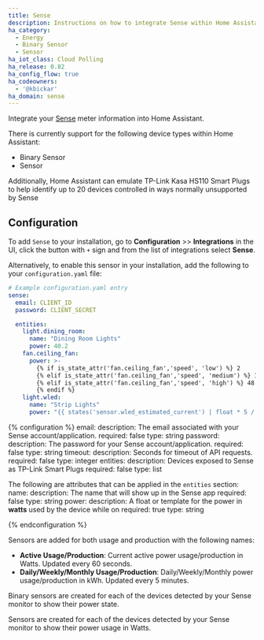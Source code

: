 ```yaml
---
title: Sense
description: Instructions on how to integrate Sense within Home Assistant.
ha_category:
  - Energy
  - Binary Sensor
  - Sensor
ha_iot_class: Cloud Polling
ha_release: 0.82
ha_config_flow: true
ha_codeowners:
  - '@kbickar'
ha_domain: sense
---
```


Integrate your [Sense](https://sense.com) meter information into Home Assistant.

There is currently support for the following device types within Home Assistant:

- Binary Sensor
- Sensor

Additionally, Home Assistant can emulate TP-Link Kasa HS110 Smart Plugs to help identify up to 20 devices controlled in ways normally unsupported by Sense

## Configuration

To add `Sense` to your installation, go to **Configuration** >> **Integrations** in the UI, click the button with `+` sign and from the list of integrations select **Sense**.

Alternatively, to enable this sensor in your installation, add the following to your `configuration.yaml` file:

```yaml
# Example configuration.yaml entry
sense:
  email: CLIENT_ID
  password: CLIENT_SECRET

  entities:
    light.dining_room:
      name: "Dining Room Lights"
      power: 40.2
    fan.ceiling_fan:
      power: >-
		{% if is_state_attr('fan.ceiling_fan','speed', 'low') %} 2
		{% elif is_state_attr('fan.ceiling_fan','speed', 'medium') %} 12
		{% elif is_state_attr('fan.ceiling_fan','speed', 'high') %} 48
		{% endif %}
    light.wled:
      name: "Strip Lights"
      power: "{{ states('sensor.wled_estimated_current') | float * 5 / 1000  }}"
```

{% configuration %}
email:
  description: The email associated with your Sense account/application.
  required: false
  type: string
password:
  description: The password for your Sense account/application.
  required: false
  type: string
timeout:
  description: Seconds for timeout of API requests.
  required: false
  type: integer
entities:
  description: Devices exposed to Sense as TP-Link Smart Plugs
  required: false
  type: list
  
The following are attributes that can be applied in the `entities` section:
name:
  description: The name that will show up in the Sense app
  required: false
  type: string
power:
  description: A float or template for the power in **watts** used by the device while on
  required: true
  type: string

{% endconfiguration %}

Sensors are added for both usage and production with the following names:

- **Active Usage/Production**: Current active power usage/production in Watts. Updated every 60 seconds.
- **Daily/Weekly/Monthly Usage/Production**: Daily/Weekly/Monthly power usage/production in kWh. Updated every 5 minutes.

Binary sensors are created for each of the devices detected by your Sense monitor to show their power state.

Sensors are created for each of the devices detected by your Sense monitor to show their power usage in Watts.
